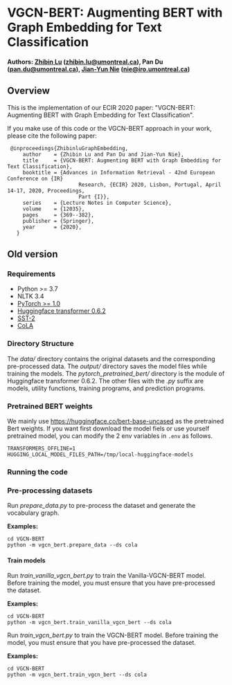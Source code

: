 # VGCN-BERT: Augmenting BERT with Graph Embedding for Text Classification

#### Authors: [Zhibin Lu](https://louis-udm.github.io) (zhibin.lu@umontreal.ca), Pan Du (pan.du@umontreal.ca), [Jian-Yun Nie](http://rali.iro.umontreal.ca/nie/jian-yun-nie/) (nie@iro.umontreal.ca)

## Overview
This is the implementation of our ECIR 2020 paper: "VGCN-BERT: Augmenting BERT with Graph Embedding for Text Classification".

If you make use of this code or the VGCN-BERT approach in your work, please cite the following paper:

     @inproceedings{ZhibinluGraphEmbedding,
	     author    = {Zhibin Lu and Pan Du and Jian-Yun Nie},
	     title     = {VGCN-BERT: Augmenting BERT with Graph Embedding for Text Classification},
	     booktitle = {Advances in Information Retrieval - 42nd European Conference on {IR}
                           Research, {ECIR} 2020, Lisbon, Portugal, April 14-17, 2020, Proceedings,
                           Part {I}},
  	     series    = {Lecture Notes in Computer Science},
  	     volume    = {12035},
  	     pages     = {369--382},
  	     publisher = {Springer},
  	     year      = {2020},
	   }

## Old version
### Requirements
- Python >= 3.7
- NLTK 3.4
- [PyTorch >= 1.0](https://pytorch.org)
- [Huggingface transformer 0.6.2](https://github.com/huggingface/transformers/releases/tag/v0.6.2)
- [SST-2](https://github.com/kodenii/BERT-SST2)
- [CoLA](https://github.com/nyu-mll/GLUE-baselines)

### Directory Structure
The *data/* directory contains the original datasets and the corresponding pre-processed data. The *output/* directory saves the model files while training the models. The *pytorch_pretrained_bert/* directory is the module of Huggingface transformer 0.6.2. The other files with the *.py* suffix are models, utility functions, training programs, and prediction programs.

### Pretrained BERT weights
We mainly use https://huggingface.co/bert-base-uncased as the pretrained Bert weights. If you want first download the model fiels or use yourself pretrained model, you can modify the 2 env variables in `.env` as follows.
```
TRANSFORMERS_OFFLINE=1
HUGGING_LOCAL_MODEL_FILES_PATH=/tmp/local-huggingface-models
```

### Running the code

### Pre-processing datasets
Run *prepare_data.py* to pre-process the dataset and generate the vocabulary graph.

**Examples:**
```
cd VGCN-BERT
python -m vgcn_bert.prepare_data --ds cola
```

#### Train models

Run *train_vanilla_vgcn_bert.py* to train the Vanilla-VGCN-BERT model. Before training the model, you must ensure that you have pre-processed the dataset.

**Examples:**
```
cd VGCN-BERT
python -m vgcn_bert.train_vanilla_vgcn_bert --ds cola
```

Run *train_vgcn_bert.py* to train the VGCN-BERT model. Before training the model, you must ensure that you have pre-processed the dataset.

**Examples:**
```
cd VGCN-BERT
python -m vgcn_bert.train_vgcn_bert --ds cola
```
